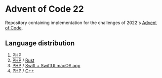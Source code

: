 # Advent of Code 22
Repository containing implementation for the challenges of 2022's [Advent of Code](https://adventofcode.com/2022).

## Language distribution
1. [PHP](01)
2. [PHP](02/php) / [Rust](02/rust)
3. [PHP](03/php) / [Swift + SwiftUI macOS app](03/swift)
4. [PHP](04/php) / [C++](04/cpp)
